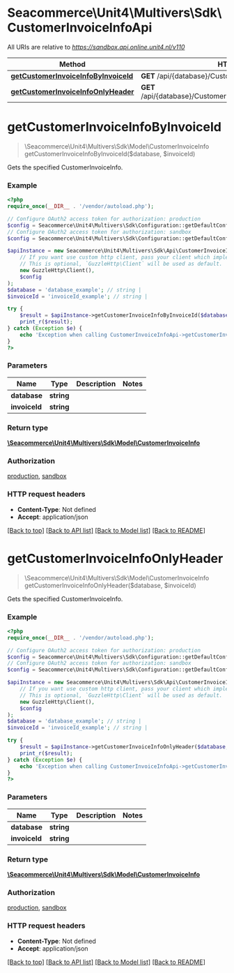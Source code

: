 # Seacommerce\Unit4\Multivers\Sdk\CustomerInvoiceInfoApi

All URIs are relative to *https://sandbox.api.online.unit4.nl/v110*

Method | HTTP request | Description
------------- | ------------- | -------------
[**getCustomerInvoiceInfoByInvoiceId**](CustomerInvoiceInfoApi.md#getCustomerInvoiceInfoByInvoiceId) | **GET** /api/{database}/CustomerInvoiceInfo/{invoiceId} | 
[**getCustomerInvoiceInfoOnlyHeader**](CustomerInvoiceInfoApi.md#getCustomerInvoiceInfoOnlyHeader) | **GET** /api/{database}/CustomerInvoiceInfo/OnlyHeader/{invoiceId} | 


# **getCustomerInvoiceInfoByInvoiceId**
> \Seacommerce\Unit4\Multivers\Sdk\Model\CustomerInvoiceInfo getCustomerInvoiceInfoByInvoiceId($database, $invoiceId)



Gets the specified CustomerInvoiceInfo.

### Example
```php
<?php
require_once(__DIR__ . '/vendor/autoload.php');

// Configure OAuth2 access token for authorization: production
$config = Seacommerce\Unit4\Multivers\Sdk\Configuration::getDefaultConfiguration()->setAccessToken('YOUR_ACCESS_TOKEN');
// Configure OAuth2 access token for authorization: sandbox
$config = Seacommerce\Unit4\Multivers\Sdk\Configuration::getDefaultConfiguration()->setAccessToken('YOUR_ACCESS_TOKEN');

$apiInstance = new Seacommerce\Unit4\Multivers\Sdk\Api\CustomerInvoiceInfoApi(
    // If you want use custom http client, pass your client which implements `GuzzleHttp\ClientInterface`.
    // This is optional, `GuzzleHttp\Client` will be used as default.
    new GuzzleHttp\Client(),
    $config
);
$database = 'database_example'; // string | 
$invoiceId = 'invoiceId_example'; // string | 

try {
    $result = $apiInstance->getCustomerInvoiceInfoByInvoiceId($database, $invoiceId);
    print_r($result);
} catch (Exception $e) {
    echo 'Exception when calling CustomerInvoiceInfoApi->getCustomerInvoiceInfoByInvoiceId: ', $e->getMessage(), PHP_EOL;
}
?>
```

### Parameters

Name | Type | Description  | Notes
------------- | ------------- | ------------- | -------------
 **database** | **string**|  |
 **invoiceId** | **string**|  |

### Return type

[**\Seacommerce\Unit4\Multivers\Sdk\Model\CustomerInvoiceInfo**](../Model/CustomerInvoiceInfo.md)

### Authorization

[production](../../README.md#production), [sandbox](../../README.md#sandbox)

### HTTP request headers

 - **Content-Type**: Not defined
 - **Accept**: application/json

[[Back to top]](#) [[Back to API list]](../../README.md#documentation-for-api-endpoints) [[Back to Model list]](../../README.md#documentation-for-models) [[Back to README]](../../README.md)

# **getCustomerInvoiceInfoOnlyHeader**
> \Seacommerce\Unit4\Multivers\Sdk\Model\CustomerInvoiceInfo getCustomerInvoiceInfoOnlyHeader($database, $invoiceId)



Gets the specified CustomerInvoiceInfo.

### Example
```php
<?php
require_once(__DIR__ . '/vendor/autoload.php');

// Configure OAuth2 access token for authorization: production
$config = Seacommerce\Unit4\Multivers\Sdk\Configuration::getDefaultConfiguration()->setAccessToken('YOUR_ACCESS_TOKEN');
// Configure OAuth2 access token for authorization: sandbox
$config = Seacommerce\Unit4\Multivers\Sdk\Configuration::getDefaultConfiguration()->setAccessToken('YOUR_ACCESS_TOKEN');

$apiInstance = new Seacommerce\Unit4\Multivers\Sdk\Api\CustomerInvoiceInfoApi(
    // If you want use custom http client, pass your client which implements `GuzzleHttp\ClientInterface`.
    // This is optional, `GuzzleHttp\Client` will be used as default.
    new GuzzleHttp\Client(),
    $config
);
$database = 'database_example'; // string | 
$invoiceId = 'invoiceId_example'; // string | 

try {
    $result = $apiInstance->getCustomerInvoiceInfoOnlyHeader($database, $invoiceId);
    print_r($result);
} catch (Exception $e) {
    echo 'Exception when calling CustomerInvoiceInfoApi->getCustomerInvoiceInfoOnlyHeader: ', $e->getMessage(), PHP_EOL;
}
?>
```

### Parameters

Name | Type | Description  | Notes
------------- | ------------- | ------------- | -------------
 **database** | **string**|  |
 **invoiceId** | **string**|  |

### Return type

[**\Seacommerce\Unit4\Multivers\Sdk\Model\CustomerInvoiceInfo**](../Model/CustomerInvoiceInfo.md)

### Authorization

[production](../../README.md#production), [sandbox](../../README.md#sandbox)

### HTTP request headers

 - **Content-Type**: Not defined
 - **Accept**: application/json

[[Back to top]](#) [[Back to API list]](../../README.md#documentation-for-api-endpoints) [[Back to Model list]](../../README.md#documentation-for-models) [[Back to README]](../../README.md)

